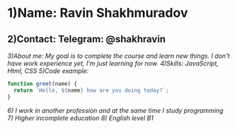 # 1)Name: Ravin Shakhmuradov

## 2)Contact: Telegram: @shakhravin

_3)About me: My goal is to complete the course and learn new things. I don't have work experience yet, I'm just learning for now._
_4)Skills: JavaScript, Html, CSS_
_5)Code example:_

```javascript
function greet(name) {
  return `Hello, ${name} how are you doing today?`;
}
```

_6) I work in another profession and at the same time I study programming_
_7) Higher incomplete education_
_8) English level B1_
